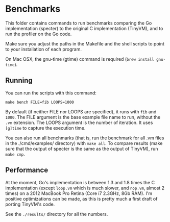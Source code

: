 # Benchmarks

This folder contains commands to run benchmarks comparing the Go implementation (specter) to the original C implementation (TinyVM), and to run the profiler on the Go code.

Make sure you adjust the paths in the Makefile and the shell scripts to point to your installation of each program.

On Mac OSX, the gnu-time (gtime) command is required (`brew install gnu-time`).

## Running

You can run the scripts with this command:

    make bench FILE=fib LOOPS=1000

By default (if neither FILE nor LOOPS are specified), it runs with `fib` and `1000`. The FILE argument is the base example file name to run, without the `.vm` extension. The LOOPS argument is the number of iteration. It uses `[g]time` to capture the execution time.

You can also run all benchmarks (that is, run the benchmark for all .vm files in the ./cmd/examples/ directory) with `make all`. To compare results (make sure that the output of specter is the same as the output of TinyVM), run `make cmp`.

## Performance

At the moment, Go's implementation is between 1.3 and 1.8 times the C implementation (except `loop.vm` which is much slower, and `nop.vm`, almost 2 times) on a 2012 MacBook Pro Retina (Core i7 2.3GHz, 8Gb RAM). I'm positive optimizations can be made, as this is pretty much a first draft of porting TinyVM's code.

See the `./results/` directory for all the numbers.
